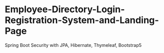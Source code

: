 # Employee-Directory-Login-Registration-System-and-Landing-Page
Spring Boot Security with JPA, Hibernate, Thymeleaf, Bootstrap5

